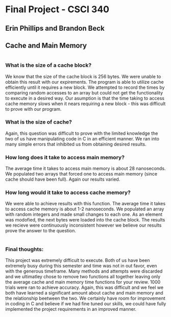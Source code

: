 # Final Project - CSCI 340
## Erin Phillips and Brandon Beck
## Cache and Main Memory
#
### What is the size of a cache block?
We know that the size of the cache block is 256 bytes. We were unable to obtain this result with our expirements. The program is able to utilize cache efficiently until it requires a new block. We attempted to record the times by comparing random accesses to an array but could not get the functionality to execute in a desired way. Our asumption is that the time taking to access cache memory slows when it nears requiring a new block - this was difficult to prove with our program. 

### What is the size of cache?
Again, this question was difficult to prove with the limited knowledge the two of us have manipulating code in C in an efficient manner. We ran into many simple errors that inhibited us from obtaining desired results. 

### How long does it take to access main memory?
The average time it takes to access main memory is about 28 nanoseconds.  We populated two arrays that forced one to access main memory (since cache should have been full). Again our results varied. 

### How long would it take to access cache memory?
We were able to achieve results with this function. The average time it takes to access cache memory is about 1-2 nanoseconds. We populated an array with random integers and made small changes to each one. As an element was modofied, the next bytes were loaded into the cache block. The results we recieve were continuously inconsistent however we believe our results prove the answer to the question. 
#
### Final thoughts:

This project was extremely difficult to execute. Both of us have been extremely busy during this semester and time was not in out favor, even with the generous timeframe. Many methods and attempts were discarded and we ultimatley chose to remove two functions all together leaving only the average cache and main memory time functions for your review. 1000 trials were ran to achieve accuracy. Again, this was difficult and we feel we both have learned a significant amount about cache and main memory and the relationship beetween the two. We certainly have room for improvement in coding in C and believe if we had fine tuned our skills, we could have fully implemented the project requirements in an improved manner. 
